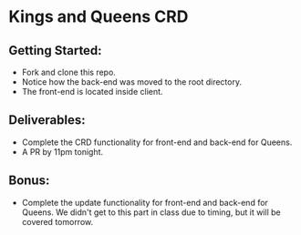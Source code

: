 # Kings and Queens CRD

## Getting Started:
- Fork and clone this repo.
- Notice how the back-end was moved to the root directory.
- The front-end is located inside client.

## Deliverables:
- Complete the CRD functionality for front-end and back-end for Queens.
- A PR by 11pm tonight.

## Bonus:
- Complete the update functionality for front-end and back-end for Queens. We didn't get to this part in class due to timing, but it will be covered tomorrow.
